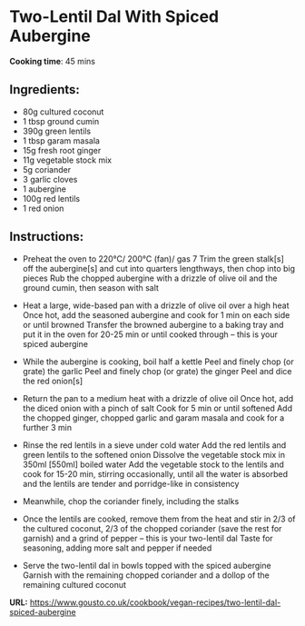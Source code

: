 # Two-Lentil Dal With Spiced Aubergine

**Cooking time**: 45 mins

## Ingredients:

- 80g cultured coconut
- 1 tbsp ground cumin
- 390g green lentils
- 1 tbsp garam masala
- 15g fresh root ginger
- 11g vegetable stock mix
- 5g coriander
- 3 garlic cloves
- 1 aubergine
- 100g red lentils
- 1 red onion

## Instructions:

- Preheat the oven to 220°C/ 200°C (fan)/ gas 7
  Trim the green stalk[s] off the aubergine[s] and cut into quarters lengthways, then chop into big pieces
  Rub the chopped aubergine with a drizzle of olive oil and the ground cumin, then season with salt

- Heat a large, wide-based pan with a drizzle of olive oil over a high heat
  Once hot, add the seasoned aubergine and cook for 1 min on each side or until browned
  Transfer the browned aubergine to a baking tray and put it in the oven for 20-25 min or until cooked through – this is your spiced aubergine

- While the aubergine is cooking, boil half a kettle
  Peel and finely chop (or grate) the garlic
  Peel and finely chop (or grate) the ginger
  Peel and dice the red onion[s]

- Return the pan to a medium heat with a drizzle of olive oil
  Once hot, add the diced onion with a pinch of salt
  Cook for 5 min or until softened
  Add the chopped ginger, chopped garlic and garam masala and cook for a further 3 min

- Rinse the red lentils in a sieve under cold water
  Add the red lentils and green lentils to the softened onion
  Dissolve the vegetable stock mix in 350ml [550ml] boiled water
  Add the vegetable stock to the lentils and cook for 15-20 min, stirring occasionally, until all the water is absorbed and the lentils are tender and porridge-like in consistency

- Meanwhile, chop the coriander finely, including the stalks

- Once the lentils are cooked, remove them from the heat and stir in 2/3 of the cultured coconut, 2/3 of the chopped coriander (save the rest for garnish) and a grind of pepper – this is your two-lentil dal
  Taste for seasoning, adding more salt and pepper if needed

- Serve the two-lentil dal in bowls topped with the spiced aubergine
  Garnish with the remaining chopped coriander and a dollop of the remaining cultured coconut

**URL:** https://www.gousto.co.uk/cookbook/vegan-recipes/two-lentil-dal-spiced-aubergine
